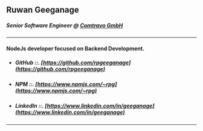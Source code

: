 ## Ruwan Geeganage
##### Senior Software Engineer @ [Comtravo GmbH](https://comtravo.com/de/)
---
#### NodeJs developer focused on Backend Development.
* ##### GitHub ::.  [https://github.com/rpgeeganage](https://github.com/rpgeeganage)
* ##### NPM ::. [https://www.npmjs.com/~rpg](https://www.npmjs.com/~rpg)
* ##### LinkedIn ::. [https://www.linkedin.com/in/geeganage](https://www.linkedin.com/in/geeganage)
---
